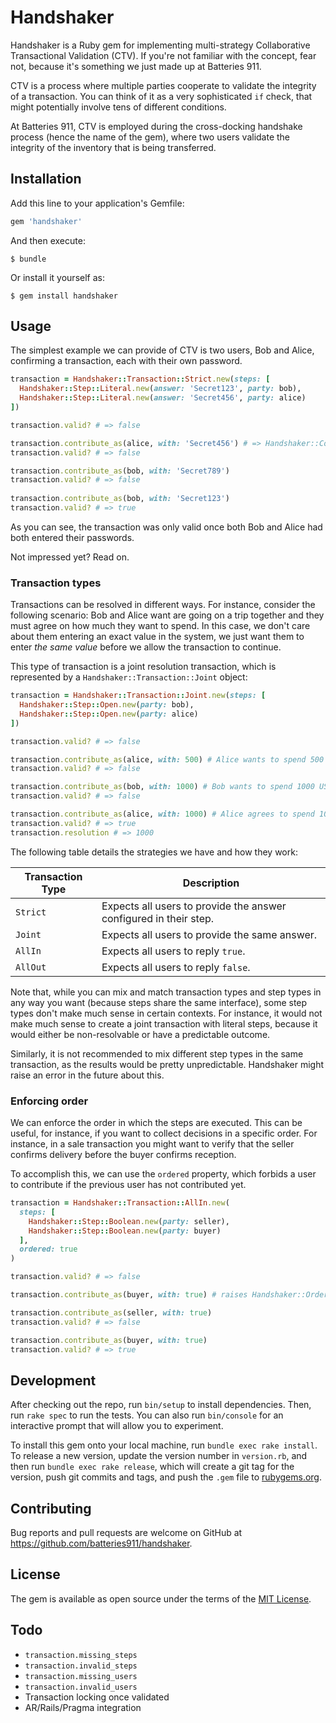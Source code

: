 # Handshaker

Handshaker is a Ruby gem for implementing multi-strategy Collaborative Transactional Validation
(CTV). If you're not familiar with the concept, fear not, because it's something we just made up
at Batteries 911.

CTV is a process where multiple parties cooperate to validate the integrity of a transaction. You
can think of it as a very sophisticated `if` check, that might potentially involve tens of different
conditions.

At Batteries 911, CTV is employed during the cross-docking handshake process (hence the name of the
gem), where two users validate the integrity of the inventory that is being transferred.

## Installation

Add this line to your application's Gemfile:

```ruby
gem 'handshaker'
```

And then execute:

    $ bundle

Or install it yourself as:

    $ gem install handshaker

## Usage

The simplest example we can provide of CTV is two users, Bob and Alice, confirming a transaction, 
each with their own password.

```ruby
transaction = Handshaker::Transaction::Strict.new(steps: [
  Handshaker::Step::Literal.new(answer: 'Secret123', party: bob),
  Handshaker::Step::Literal.new(answer: 'Secret456', party: alice)
])

transaction.valid? # => false

transaction.contribute_as(alice, with: 'Secret456') # => Handshaker::Contribution
transaction.valid? # => false

transaction.contribute_as(bob, with: 'Secret789')
transaction.valid? # => false
 
transaction.contribute_as(bob, with: 'Secret123')
transaction.valid? # => true
```

As you can see, the transaction was only valid once both Bob and Alice had both entered their 
passwords.

Not impressed yet? Read on.

### Transaction types

Transactions can be resolved in different ways. For instance, consider the following scenario:
Bob and Alice want are going on a trip together and they must agree on how much they want to spend.
In this case, we don't care about them entering an exact value in the system, we just want them to
enter _the same value_ before we allow the transaction to continue.

This type of transaction is a joint resolution transaction, which is represented by a 
`Handshaker::Transaction::Joint` object:

```ruby
transaction = Handshaker::Transaction::Joint.new(steps: [
  Handshaker::Step::Open.new(party: bob),
  Handshaker::Step::Open.new(party: alice)
])

transaction.valid? # => false

transaction.contribute_as(alice, with: 500) # Alice wants to spend 500 USD
transaction.valid? # => false

transaction.contribute_as(bob, with: 1000) # Bob wants to spend 1000 USD
transaction.valid? # => false

transaction.contribute_as(alice, with: 1000) # Alice agrees to spend 1000 USD
transaction.valid? # => true
transaction.resolution # => 1000
```

The following table details the strategies we have and how they work:

| Transaction Type | Description |
| ---------------- | ----------- |
| `Strict` | Expects all users to provide the answer configured in their step. |
| `Joint` | Expects all users to provide the same answer. |
| `AllIn` | Expects all users to reply `true`. |
| `AllOut` | Expects all users to reply `false`. |

Note that, while you can mix and match transaction types and step types in any way you want (because
steps share the same interface), some step types don't make much sense in certain contexts. For 
instance, it would not make much sense to create a joint transaction with literal steps, because it
would either be non-resolvable or have a predictable outcome.

Similarly, it is not recommended to mix different step types in the same transaction, as the results
would be pretty unpredictable. Handshaker might raise an error in the future about this.

### Enforcing order

We can enforce the order in which the steps are executed. This can be useful, for instance, if you
want to collect decisions in a specific order. For instance, in a sale transaction you might want to
verify that the seller confirms delivery before the buyer confirms reception.

To accomplish this, we can use the `ordered` property, which forbids a user to contribute if the 
previous user has not contributed yet.

```ruby
transaction = Handshaker::Transaction::AllIn.new(
  steps: [
    Handshaker::Step::Boolean.new(party: seller),
    Handshaker::Step::Boolean.new(party: buyer)
  ],
  ordered: true
)

transaction.valid? # => false

transaction.contribute_as(buyer, with: true) # raises Handshaker::OrderError

transaction.contribute_as(seller, with: true)
transaction.valid? # => false

transaction.contribute_as(buyer, with: true)
transaction.valid? # => true
```

## Development

After checking out the repo, run `bin/setup` to install dependencies. Then, run `rake spec` to run 
the tests. You can also run `bin/console` for an interactive prompt that will allow you to 
experiment.

To install this gem onto your local machine, run `bundle exec rake install`. To release a new 
version, update the version number in `version.rb`, and then run `bundle exec rake release`, which 
will create a git tag for the version, push git commits and tags, and push the `.gem` file to 
[rubygems.org](https://rubygems.org).

## Contributing

Bug reports and pull requests are welcome on GitHub at https://github.com/batteries911/handshaker.

## License

The gem is available as open source under the terms of the [MIT License](http://opensource.org/licenses/MIT).

## Todo

- `transaction.missing_steps`
- `transaction.invalid_steps`
- `transaction.missing_users`
- `transaction.invalid_users`
- Transaction locking once validated
- AR/Rails/Pragma integration
